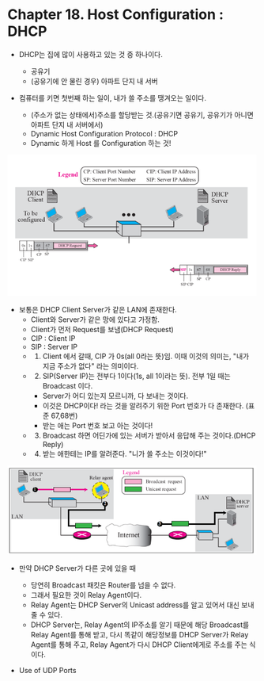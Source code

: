 # Chapter 18. Host Configuration : DHCP

+ DHCP는 집에 많이 사용하고 있는 것 중 하나이다.
  - 공유기
  - (공유기에 안 물린 경우) 아파트 단지 내 서버

+ 컴퓨터를 키면 첫번째 하는 일이, 내가 쓸 주소를 땡겨오는 일이다.
  - (주소가 없는 상태에서)주소를 할당받는 것.(공유기면 공유기, 공유기가 아니면 아파트 단지 내 서버에서)
  - Dynamic Host Configuration Protocol : DHCP
  - Dynamic 하게 Host 를 Configuration 하는 것!

<img src="images/CompNetwork_Ch18_1.png"/>

+ 보통은 DHCP Client Server가 같은 LAN에 존재한다. 
  - Client와 Server가 같은 망에 있다고 가정함. 
  - Client가 먼저 Request를 보냄(DHCP Request)
  - CIP : Client IP
  - SIP : Server IP
  - 1. Client 에서 갈때, CIP 가 0s(all 0라는 뜻)임. 이때 이것의 의미는, "내가 지금 주소가 없다" 라는 의미이다.
  - 2. SIP(Server IP)는 전부다 1이다(1s, all 1이라는 뜻). 전부 1일 때는 Broadcast 이다. 
    - Server가 어디 있는지 모르니까, 다 보내는 것이다.
    - 이것은 DHCP이다! 라는 것을 알려주기 위한 Port 번호가 다 존재한다. (표준 67,68번)
    - 받는 애는 Port 번호 보고 아는 것이다!
  - 3. Broadcast 하면 어딘가에 있는 서버가 받아서 응답해 주는 것이다.(DHCP Reply)
  - 4. 받는 애한테는 IP를 알려준다. "니가 쓸 주소는 이것이다!"  
  
<img src="images/CompNetwork_Ch18_2.png"/>  
  
+ 만약 DHCP Server가 다른 곳에 있을 때
  - 당연히 Broadcast 패킷은 Router를 넘을 수 없다. 
  - 그래서 필요한 것이 Relay Agent이다. 
  - Relay Agent는 DHCP Server의 Unicast address를 알고 있어서 대신 보내줄 수 있다. 
  - DHCP Server는, Relay Agent의 IP주소를 알기 때문에 해당 Broadcast를 Relay Agent를 통해 받고, 다시 똑같이 해당정보를 DHCP Server가 Relay Agent를 통해 주고, Relay Agent가 다시 DHCP Client에게로 주소를 주는 식이다.
  
+ Use of UDP Ports

